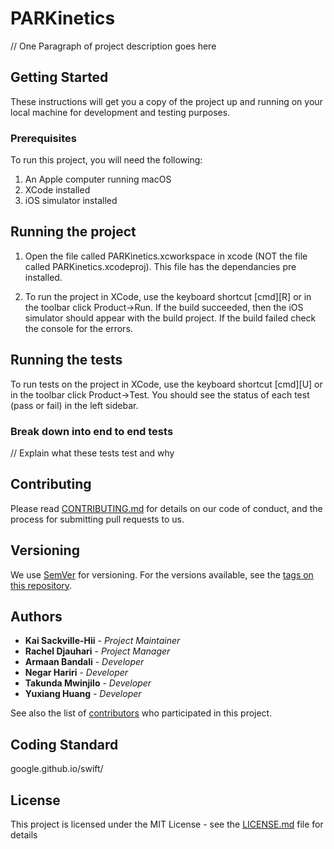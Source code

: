# PARKinetics

// One Paragraph of project description goes here

## Getting Started

These instructions will get you a copy of the project up and running on your local machine for development and testing purposes.

### Prerequisites

To run this project, you will need the following:
1. An Apple computer running macOS
2. XCode installed
3. iOS simulator installed

## Running the project

1. Open the file called PARKinetics.xcworkspace in xcode (NOT the file called PARKinetics.xcodeproj). This file has the dependancies pre installed.

2. To run the project in XCode, use the keyboard shortcut [cmd][R] or in the toolbar click Product->Run. If the build succeeded, then the iOS simulator should appear with the build project. If the build failed check the console for the errors.

## Running the tests

To run tests on the project in XCode, use the keyboard shortcut [cmd][U] or in the toolbar click Product->Test. You should see the status of each test (pass or fail) in the left sidebar.

### Break down into end to end tests

// Explain what these tests test and why

## Contributing

Please read [CONTRIBUTING.md](https://gist.github.com/PurpleBooth/b24679402957c63ec426) for details on our code of conduct, and the process for submitting pull requests to us.

## Versioning

We use [SemVer](http://semver.org/) for versioning. For the versions available, see the [tags on this repository](https://github.com/your/project/tags). 

## Authors

* **Kai Sackville-Hii** - *Project Maintainer*
* **Rachel Djauhari** - *Project Manager*
* **Armaan Bandali** - *Developer*
* **Negar Hariri** - *Developer*
* **Takunda Mwinjilo** - *Developer*
* **Yuxiang Huang** - *Developer*

See also the list of [contributors](https://github.com/ksackvil/CMPT-275/graphs/contributors) who participated in this project.

## Coding Standard

google.github.io/swift/

## License

This project is licensed under the MIT License - see the [LICENSE.md](LICENSE.md) file for details
